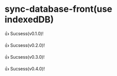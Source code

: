 # sync-database-front(use indexedDB)

👍 Sucsess(v0.1.0)!

👍 Sucsess(v0.2.0)!

👍 Sucsess(v0.3.0)!

👍 Sucsess(v0.4.0)!
